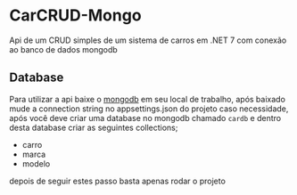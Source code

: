 # CarCRUD-Mongo
Api de um CRUD simples de um sistema de carros em .NET 7 com conexão ao banco de dados mongodb 

## Database
Para utilizar a api baixe o [mongodb](https://www.mongodb.com/try/download/community) em seu local de trabalho,
após baixado mude a connection string no appsettings.json do projeto caso necessidade, após você deve criar uma database
no mongodb chamado `cardb` e dentro desta database criar as seguintes collections;
- carro
- marca
- modelo

depois de seguir estes passo basta apenas rodar o projeto
